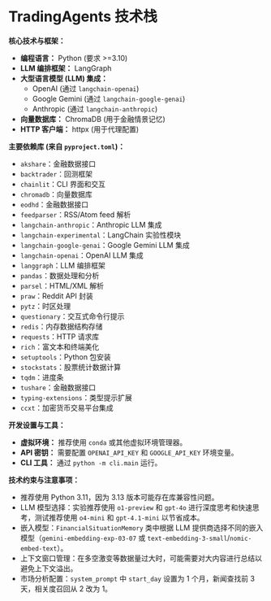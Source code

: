 # TradingAgents 技术栈

**核心技术与框架：**
*   **编程语言：** Python (要求 >=3.10)
*   **LLM 编排框架：** LangGraph
*   **大型语言模型 (LLM) 集成：**
    *   OpenAI (通过 `langchain-openai`)
    *   Google Gemini (通过 `langchain-google-genai`)
    *   Anthropic (通过 `langchain-anthropic`)
*   **向量数据库：** ChromaDB (用于金融情景记忆)
*   **HTTP 客户端：** httpx (用于代理配置)

**主要依赖库 (来自 `pyproject.toml`)：**
*   `akshare`：金融数据接口
*   `backtrader`：回测框架
*   `chainlit`：CLI 界面和交互
*   `chromadb`：向量数据库
*   `eodhd`：金融数据接口
*   `feedparser`：RSS/Atom feed 解析
*   `langchain-anthropic`：Anthropic LLM 集成
*   `langchain-experimental`：LangChain 实验性模块
*   `langchain-google-genai`：Google Gemini LLM 集成
*   `langchain-openai`：OpenAI LLM 集成
*   `langgraph`：LLM 编排框架
*   `pandas`：数据处理和分析
*   `parsel`：HTML/XML 解析
*   `praw`：Reddit API 封装
*   `pytz`：时区处理
*   `questionary`：交互式命令行提示
*   `redis`：内存数据结构存储
*   `requests`：HTTP 请求库
*   `rich`：富文本和终端美化
*   `setuptools`：Python 包安装
*   `stockstats`：股票统计数据计算
*   `tqdm`：进度条
*   `tushare`：金融数据接口
*   `typing-extensions`：类型提示扩展
*   `ccxt`：加密货币交易平台集成

**开发设置与工具：**
*   **虚拟环境：** 推荐使用 `conda` 或其他虚拟环境管理器。
*   **API 密钥：** 需要配置 `OPENAI_API_KEY` 和 `GOOGLE_API_KEY` 环境变量。
*   **CLI 工具：** 通过 `python -m cli.main` 运行。

**技术约束与注意事项：**
*   推荐使用 Python 3.11，因为 3.13 版本可能存在库兼容性问题。
*   LLM 模型选择：实验推荐使用 `o1-preview` 和 `gpt-4o` 进行深度思考和快速思考，测试推荐使用 `o4-mini` 和 `gpt-4.1-mini` 以节省成本。
*   嵌入模型：`FinancialSituationMemory` 类中根据 LLM 提供商选择不同的嵌入模型（`gemini-embedding-exp-03-07` 或 `text-embedding-3-small`/`nomic-embed-text`）。
*   上下文窗口管理：在多空激变等数据量过大时，可能需要对大内容进行总结以避免上下文溢出。
*   市场分析配置：`system_prompt` 中 `start_day` 设置为 1 个月，新闻查找前 3 天，相关度召回从 2 改为 1。